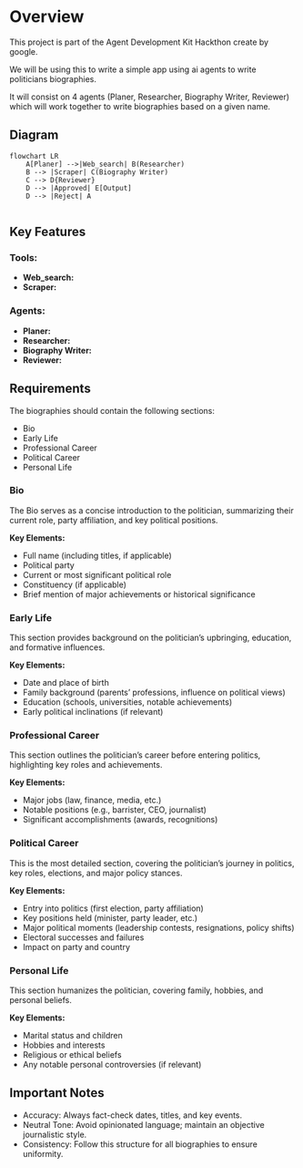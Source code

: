 
# Overview

This project is part of the Agent Development Kit Hackthon create by google.

We will be using this to write a simple app using ai agents to write politicians biographies.

It will consist on 4 agents (Planer, Researcher, Biography Writer, Reviewer) which will work together to write biographies based on a given name.

## Diagram
```mermaid
flowchart LR
    A[Planer] -->|Web_search| B(Researcher)
    B --> |Scraper| C(Biography Writer)
    C --> D{Reviewer}
    D --> |Approved| E[Output]
    D --> |Reject| A
  
```

## Key Features
### Tools:

- **Web_search:**
- **Scraper:**

### Agents:

- **Planer:**
- **Researcher:**
- **Biography Writer:**
- **Reviewer:**



## Requirements

The biographies should contain the following sections:

- Bio
- Early Life
- Professional Career
- Political Career
- Personal Life


### Bio
The Bio serves as a concise introduction to the politician, summarizing their current role, party affiliation, and key political positions.

**Key Elements:**
- Full name (including titles, if applicable)
- Political party
- Current or most significant political role
- Constituency (if applicable)
- Brief mention of major achievements or historical significance


### Early Life
This section provides background on the politician’s upbringing, education, and formative influences.

**Key Elements:**
- Date and place of birth
- Family background (parents’ professions, influence on political views)
- Education (schools, universities, notable achievements)
- Early political inclinations (if relevant)


### Professional Career
This section outlines the politician’s career before entering politics, highlighting key roles and achievements.

**Key Elements:**
- Major jobs (law, finance, media, etc.)
- Notable positions (e.g., barrister, CEO, journalist)
- Significant accomplishments (awards, recognitions)

### Political Career
This is the most detailed section, covering the politician’s journey in politics, key roles, elections, and major policy stances.

**Key Elements:**
- Entry into politics (first election, party affiliation)
- Key positions held (minister, party leader, etc.)
- Major political moments (leadership contests, resignations, policy shifts)
- Electoral successes and failures
- Impact on party and country

### Personal Life
This section humanizes the politician, covering family, hobbies, and personal beliefs.

**Key Elements:**
- Marital status and children
- Hobbies and interests
- Religious or ethical beliefs
- Any notable personal controversies (if relevant)


## Important Notes
- Accuracy: Always fact-check dates, titles, and key events.
- Neutral Tone: Avoid opinionated language; maintain an objective journalistic style.
- Consistency: Follow this structure for all biographies to ensure uniformity.